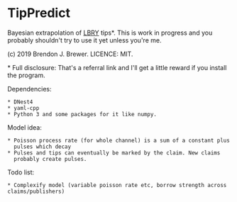 TipPredict
==========

Bayesian extrapolation of [LBRY](https://api.lbry.io/user/refer?r=9pa98r9uUUFgJ4JpVr1YvH5dMEbXNTvo) tips*. This is work in progress and you probably
shouldn't try to use it yet unless you're me.

(c) 2019 Brendon J. Brewer. LICENCE: MIT.

\* Full disclosure: That's a referral link and I'll get a little reward if you install the program.

Dependencies:

    * DNest4
    * yaml-cpp
    * Python 3 and some packages for it like numpy.

Model idea:

    * Poisson process rate (for whole channel) is a sum of a constant plus
      pulses which decay
    * Pulses and tips can eventually be marked by the claim. New claims
      probably create pulses.

Todo list:

    * Complexify model (variable poisson rate etc, borrow strength across claims/publishers)

